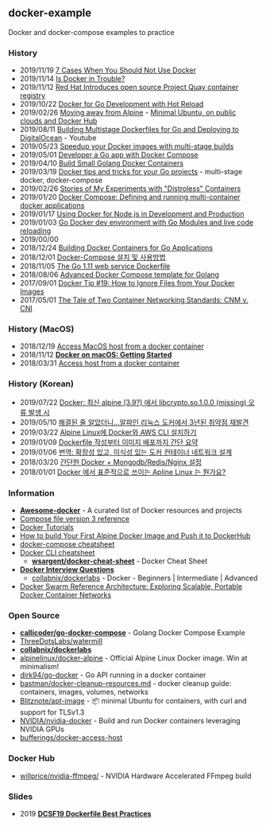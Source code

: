 ## docker-example
Docker and docker-compose examples to practice


### History
- 2019/11/19 [7 Cases When You Should Not Use Docker](https://www.freecodecamp.org/news/7-cases-when-not-to-use-docker/)
- 2019/11/14 [Is Docker in Trouble?](https://start.jcolemorrison.com/is-docker-in-trouble/)
- 2019/11/12 [Red Hat Introduces open source Project Quay container registry](https://www.redhat.com/en/blog/red-hat-introduces-open-source-project-quay-container-registry)
- 2019/10/22 [Docker for Go Development with Hot Reload](https://levelup.gitconnected.com/docker-for-go-development-a27141f36ba9)
- 2019/02/26 [Moving away from Alpine](https://dev.to/asyazwan/moving-away-from-alpine-30n4) - [Minimal Ubuntu, on public clouds and Docker Hub](https://ubuntu.com/blog/minimal-ubuntu-released)
- 2019/08/11 [Building Multistage Dockerfiles for Go and Deploying to DigitalOcean](https://www.youtube.com/watch?v=LOuFYTYVmIg) - Youtube
- 2019/05/23 [Speedup your Docker images with multi-stage builds](https://dev.to/fgriberi/speedup-your-docker-images-with-multi-stage-builds-1ipd)
- 2019/05/01 [Developer a Go app with Docker Compose](https://www.firehydrant.io/blog/developer-a-go-app-with-docker-compose/)
- 2019/04/10 [Build Small Golang Docker Containers](https://sysadmins.co.za/build-small-golang-docker-containers/)
- 2019/03/19 [Docker tips and tricks for your Go projects](https://marcofranssen.nl/docker-tips-and-tricks-for-your-go-projects/) - multi-stage docker, docker-compose
- 2019/02/26 [Stories of My Experiments with "Distroless" Containers](https://www.abhaybhargav.com/stories-of-my-experiments-with-distroless-containers/)
- 2019/01/20 [Docker Compose: Defining and running multi-container docker applications](https://www.callicoder.com/docker-compose-multi-container-orchestration-golang/)
- 2019/01/17 [Using Docker for Node.js in Development and Production](https://dev.to/alex_barashkov/using-docker-for-nodejs-in-development-and-production-3cgp)
- 2019/01/03 [Go Docker dev environment with Go Modules and live code reloading](https://threedots.tech/post/go-docker-dev-environment-with-go-modules-and-live-code-reloading/)
- 2019/00/00
- 2018/12/24 [Building Docker Containers for Go Applications](https://www.callicoder.com/docker-golang-image-container-example/)
- 2018/12/01 [Docker-Compose 설치 및 사용방법](https://jaehun2841.github.io/2018/12/01/2018-12-01-docker-4/)
- 2018/11/05 [The Go 1.11 web service Dockerfile](https://medium.com/@pierreprinetti/the-go-1-11-dockerfile-a3218319d191)
- 2018/08/06 [Advanced Docker Compose template for Golang](https://medium.com/raidboss/advanced-docker-compose-template-for-golang-8dde3f5ed595)
- 2017/09/01 [Docker Tip #19: How to Ignore Files from Your Docker Images](https://nickjanetakis.com/blog/docker-tip-19-how-to-ignore-files-from-your-docker-images)
- 2017/05/01 [The Tale of Two Container Networking Standards: CNM v. CNI](https://www.nuagenetworks.net/blog/container-networking-standards/)


### History (MacOS)
- 2018/12/19 [Access MacOS host from a docker container](https://medium.com/@balint_sera/access-macos-host-from-a-docker-container-e0c2d0273d7f)
- 2018/11/12 [**Docker on macOS: Getting Started**](https://www.raywenderlich.com/9159-docker-on-macos-getting-started)
- 2018/03/31 [Access host from a docker container](https://dev.to/bufferings/access-host-from-a-docker-container-4099)


### History (Korean)
- 2019/07/22 [Docker: 최신 alpine (3.9?) 에서 libcrypto.so.1.0.0 (missing) 오류 발생 시](http://mcchae.egloos.com/11334634)
- 2019/05/10 [해결된 줄 알았더니...알파인 리눅스 도커에서 3년된 취약점 재발견](https://www.boannews.com/media/view.asp?idx=79389)
- 2019/03/22 [Alpine Linux에 Docker와 AWS CLI 설치하기](https://xo.dev/install-docker-and-aws-cli-on-alpine-linux/)
- 2019/01/09 [Dockerfile 작성부터 이미지 배포까지 간단 요약](https://rinae.dev/posts/docker-101)
- 2019/01/06 [번역: 확장성 있고, 이식성 있는 도커 컨테이너 네트워크 설계](https://ziwon.dev/post/designing-scalable-portable-docker-container-networks/)
- 2018/03/20 [간단한 Docker + Mongodb/Redis/Nginx 설정](https://gompro.postype.com/post/1735800)
- 2018/01/01 [Docker 에서 표준적으로 쓰이는 Apline Linux 는 뭔가요?](https://dreamholic.tistory.com/92)


### Information
- [**Awesome-docker**](https://awesome-docker.netlify.com/) - A curated list of Docker resources and projects
- [Compose file version 3 reference](https://docs.docker.com/compose/compose-file/)
- [Docker Tutorials](https://tecadmin.net/tutorial/docker/docker-tutorials/)
- [How to build Your First Alpine Docker Image and Push it to DockerHub](http://dockerlabs.collabnix.com/beginners/building-your-first-alpine-container.html)
- [docker-compose cheatsheet](https://devhints.io/docker-compose)
- [Docker CLI cheatsheet](https://devhints.io/docker)
    - [**wsargent/docker-cheat-sheet**](https://github.com/wsargent/docker-cheat-sheet) - Docker Cheat Sheet
- [**Docker Interview Questions**](http://dockerlabs.collabnix.com/docker/docker-interview-questions.html)
    - [collabnix/dockerlabs](https://github.com/collabnix/dockerlabs) - Docker - Beginners | Intermediate | Advanced
- [Docker Swarm Reference Architecture: Exploring Scalable, Portable Docker Container Networks](https://success.docker.com/article/networking)


### Open Source
- [**callicoder/go-docker-compose**](https://github.com/callicoder/go-docker-compose) - Golang Docker Compose Example
- [ThreeDotsLabs/watermill](https://github.com/ThreeDotsLabs/watermill)
- [**collabnix/dockerlabs**](https://github.com/collabnix/dockerlabs)
- [alpinelinux/docker-alpine](https://github.com/alpinelinux/docker-alpine) - Official Alpine Linux Docker image. Win at minimalism!
- [dirk94/go-docker](https://github.com/dirk94/go-docker) - Go API running in a docker container
- [bastman/docker-cleanup-resources.md](https://gist.github.com/bastman/5b57ddb3c11942094f8d0a97d461b430) - docker cleanup guide: containers, images, volumes, networks
- [Blitznote/apt-image](https://github.com/Blitznote/apt-image) - 📦 minimal Ubuntu for containers, with curl and support for TLSv1.3
- [NVIDIA/nvidia-docker](https://github.com/NVIDIA/nvidia-docker) - Build and run Docker containers leveraging NVIDIA GPUs
- [bufferings/docker-access-host](https://github.com/bufferings/docker-access-host)


### Docker Hub
- [willprice/nvidia-ffmpeg/](https://hub.docker.com/r/willprice/nvidia-ffmpeg/) - NVIDIA Hardware Accelerated FFmpeg build 


### Slides
- 2019 [**DCSF19 Dockerfile Best Practices**](https://www.slideshare.net/Docker/dcsf19-dockerfile-best-practices)


